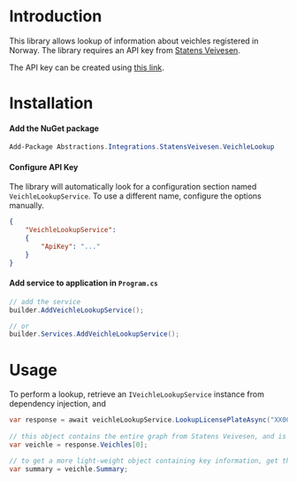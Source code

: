
# Introduction 
This library allows lookup of information about veichles registered in Norway.
The library requires an API key from [Statens Veivesen](https://www.vegvesen.no/).

The API key can be created using [this link](https://www.vegvesen.no/dinside/data-og-api-er/tilgang-til-api-for-kjoretoyopplysninger/).

# Installation
#### Add the NuGet package
```powershell
Add-Package Abstractions.Integrations.StatensVeivesen.VeichleLookup
```

####  Configure API Key
The library will automatically look for a configuration section named `VeichleLookupService`. To use a different name, configure the options manually.
```json
{
	"VeichleLookupService":
	{
		"ApiKey": "..."
	}
}
```

####  Add service to application in `Program.cs`
```csharp
// add the service
builder.AddVeichleLookupService();

// or
builder.Services.AddVeichleLookupService();
```

# Usage

To perform a lookup, retrieve an `IVeichleLookupService` instance from dependency injection, and
```csharp
var response = await veichleLookupService.LookupLicensePlateAsync("XX00000");
	
// this object contains the entire graph from Statens Veivesen, and is quite verbose
var veichle = response.Veichles[0];

// to get a more light-weight object containing key information, get the summary
var summary = veichle.Summary;	
```
